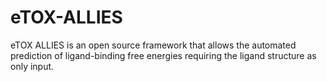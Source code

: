 # eTOX-ALLIES
eTOX ALLIES is an open source framework that allows the automated prediction of ligand-binding free energies  requiring the ligand structure as only input.
